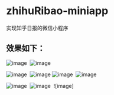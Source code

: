 # zhihuRibao-miniapp
实现知乎日报的微信小程序

效果如下：
---

![image](https://github.com/accforgit/zhihuRibao-miniapp/blob/master/images/a.png)&nbsp;&nbsp;![image](https://github.com/accforgit/zhihuRibao-miniapp/blob/master/images/b.png)

![image](https://github.com/accforgit/zhihuRibao-miniapp/blob/master/images/c.png)&nbsp;&nbsp;![image](https://github.com/accforgit/zhihuRibao-miniapp/blob/master/images/d.png)
![image](https://github.com/accforgit/zhihuRibao-miniapp/blob/master/images/e.png)&nbsp;&nbsp;![image](https://github.com/accforgit/zhihuRibao-miniapp/blob/master/images/f.png)

![image](https://github.com/accforgit/zhihuRibao-miniapp/blob/master/images/g.png)&nbsp;&nbsp;![image](https://github.com/accforgit/zhihuRibao-miniapp/blob/master/images/h.png)&nbsp;&nbsp;![image]

